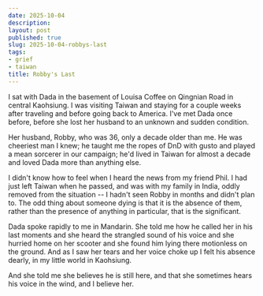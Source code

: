 ```yaml
---
date: 2025-10-04
description:
layout: post
published: true
slug: 2025-10-04-robbys-last
tags:
- grief
- taiwan
title: Robby's Last
--- 
```


I sat with Dada in the basement of Louisa Coffee on Qingnian Road in central Kaohsiung. I was visiting Taiwan and staying for a couple weeks after traveling and before going back to America. I've met Dada once before, before she lost her husband to an unknown and sudden condition.

Her husband, Robby, who was 36, only a decade older than me. He was cheeriest man I knew; he taught me the ropes of DnD with gusto and played a mean sorcerer in our campaign; he'd lived in Taiwan for almost a decade and loved Dada more than anything else.

I didn't know how to feel when I heard the news from my friend Phil. I had just left Taiwan when he passed, and was with my family in India, oddly removed from the situation -- I hadn't seen Robby in months and didn't plan to. The odd thing about someone dying is that it is the absence of them, rather than the presence of anything in particular, that is the significant. 

Dada spoke rapidly to me in Mandarin. She told me how he called her in his last moments and she heard the strangled sound of his voice and she hurried home on her scooter and she found him lying there motionless on the ground. And as I saw her tears and her voice choke up I felt his absence dearly, in my little world in Kaohsiung.

And she told me she believes he is still here, and that she sometimes hears his voice in the wind, and I believe her.